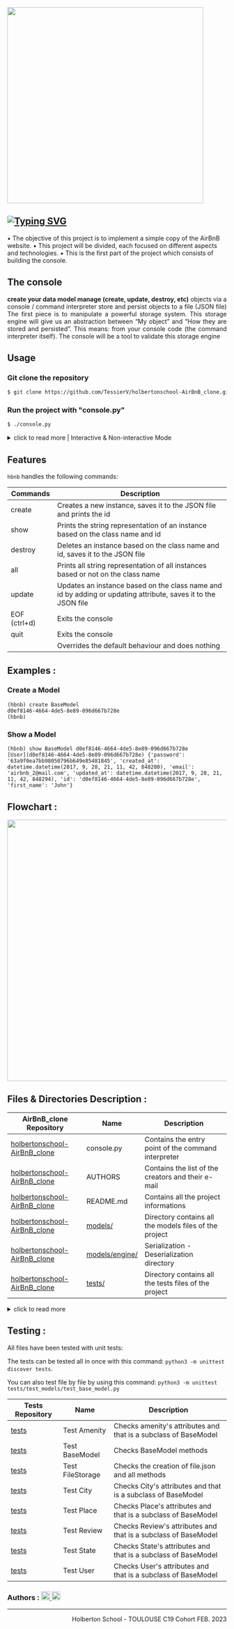<img width="450" src="https://user-images.githubusercontent.com/113889290/220651819-3bb7044c-f49b-4cd6-b7e3-fb2b6ecde871.png">

<h2><a href="https://git.io/typing-svg"><img src="https://readme-typing-svg.demolab.com?font=Fira+Code&weight=700&size=44&pause=1000&color=CF0000&center=true&vCenter=true&width=735&height=45&lines=Introduction+to+AirBnb+clone" alt="Typing SVG" /></a></h2>
▪ The objective of this project is to implement a simple copy of the AirBnB website.   ▪ This project will be divided, each focused on different aspects and technologies. 
▪ This is the first part of the project which consists of building the console.  

<h2>The console</h2>
<p align="justify"><b>create your data model
manage (create, update, destroy, etc)</b> objects via a console / command interpreter
store and persist objects to a file (JSON file)
The first piece is to manipulate a powerful storage system.  This storage engine will give us an abstraction between “My object” and “How they are stored and persisted”. This means: from your console code (the command interpreter itself).
The console will be a tool to validate this storage engine</p>

<h2> Usage </h2>

<h3>Git clone the repository</h3>  

```bash  
$ git clone https://github.com/TessierV/holbertonschool-AirBnB_clone.git  
```  

<h3>Run the project with "console.py"</h3>  

```bash
$ ./console.py
```

<details><summary>click to read more | Interactive & Non-interactive Mode </summary>

<h2> Features </h2>
    
<h3>Interactive Mode</h3>

```bash
$ ./console.py
(hbnb) help

Documented commands (type help <topic>):
========================================
EOF  all create  destroy help  quit show update

(hbnb) quit
$
```

<h3>Non Interactive Mode</h3>

```bash
$ echo "help" | ./console.py
(hbnb) 
Documented commands (type help <topic>):
========================================
EOF  all  create  destroy  help  quit  show  update
$
```
</details>

<h2> Features </h2>  
    
`hbnb` handles the following commands:
    
 | Commands | Description                                     |
|----------|-----------------------------------------------|
|  create     | 	Creates a new instance, saves it to the JSON file and prints the id   |
|  show    | Prints the string representation of an instance based on the class name and id  |
|  destroy    |    Deletes an instance based on the class name and id, saves it to the JSON file  |
|   all  |   Prints all string representation of all instances based or not on the class name   |
|    update    |   Updates an instance based on the class name and id by adding or updating attribute, saves it to the JSON file    |
|    EOF (ctrl+d)   |   Exits the console    |
|    quit  |   Exits the console    |
|    <emptyline>   |   Overrides the default behaviour and does nothing    |

    
<h2> Examples :</h2>

<h3>Create a Model</h3>

```
(hbnb) create BaseModel
d0ef8146-4664-4de5-8e89-096d667b728e
(hbnb)

```

<h3>Show a Model</h3>

```
(hbnb) show BaseModel d0ef8146-4664-4de5-8e89-096d667b728e
[User](d0ef8146-4664-4de5-8e89-096d667b728e) {'password': '63a9f0ea7bb98050796b649e85481845', 'created_at': datetime.datetime(2017, 9, 28, 21, 11, 42, 848280), 'email': 'airbnb_2@mail.com', 'updated_at': datetime.datetime(2017, 9, 28, 21, 11, 42, 848294), 'id': 'd0ef8146-4664-4de5-8e89-096d667b728e', 'first_name': 'John'}

```

<h2> Flowchart :</h2>

<img width="600" src="https://user-images.githubusercontent.com/113889290/220693285-b293179e-b126-4204-a55d-5ebc67c896f3.png">


<h2> Files & Directories Description :</h2>

|  AirBnB_clone Repository            | Name                         | Description           |
|  --------------|---------------|------------------------------------------ |
|  [holbertonschool-AirBnB_clone](https://github.com/TessierV/holbertonschool-AirBnB_clone) | console.py | Contains the entry point of the command interpreter | 
|  [holbertonschool-AirBnB_clone](https://github.com/TessierV/holbertonschool-AirBnB_clone) | AUTHORS | Contains the list of the creators and their e-mail | 
|  [holbertonschool-AirBnB_clone](https://github.com/TessierV/holbertonschool-AirBnB_clone) | README.md | Contains all the project informations | 
|  [holbertonschool-AirBnB_clone](https://github.com/TessierV/holbertonschool-AirBnB_clone) |  [models/](https://github.com/TessierV/holbertonschool-AirBnB_clone/tree/main/models) | Directory contains all the models files of the project |
|  [holbertonschool-AirBnB_clone](https://github.com/TessierV/holbertonschool-AirBnB_clone) | [models/engine/](https://github.com/TessierV/holbertonschool-AirBnB_clone/tree/main/models/engine) | Serialization - Deserialization directory
|  [holbertonschool-AirBnB_clone](https://github.com/TessierV/holbertonschool-AirBnB_clone) | [tests/](https://github.com/TessierV/holbertonschool-AirBnB_clone/tree/main/tests) | Directory contains all the tests files of the project | 

<details><summary>click to read more</summary>

|  Models Repository            | Name                         | Description           |
|  --------------|---------------|------------------------------------------ |
|[models](https://github.com/TessierV/holbertonschool-AirBnB_clone/tree/main/models)| init.py | Create a unique FileStorage instance
|[models](https://github.com/TessierV/holbertonschool-AirBnB_clone/tree/main/models)| base_model.py | Defines all common attributes/methods for other classes
|[models](https://github.com/TessierV/holbertonschool-AirBnB_clone/tree/main/models)| user.py | User that inherits from BaseModel - email/password/first_name/last_name
|[models](https://github.com/TessierV/holbertonschool-AirBnB_clone/tree/main/models)| city.py | City that inherits from BaseModel - state_id/name
|[models](https://github.com/TessierV/holbertonschool-AirBnB_clone/tree/main/models)| place.py | Place that inherits from BaseModel - <br>city_id/user_id/name/description/number_rooms/number_bathrooms/<br>max_guest/price_by_night/<br>latitude/longitude/amenity_ids
|[models](https://github.com/TessierV/holbertonschool-AirBnB_clone/tree/main/models)| review.py | Review that inherits from BaseModel - place_id/user_id/text
|[models](https://github.com/TessierV/holbertonschool-AirBnB_clone/tree/main/models)| state.py | State that inherits from BaseModel - name
|[models](https://github.com/TessierV/holbertonschool-AirBnB_clone/tree/main/models)| amenity.py | Amenity that inherits from BaseModel - name
|[models](https://github.com/TessierV/holbertonschool-AirBnB_clone/tree/main/models)| [engine/](https://github.com/TessierV/holbertonschool-AirBnB_clone/tree/main/models/engine) | Serialization - Deserialization directory

|  Engine Repository            | Name                         | Description           |
|  --------------|---------------|------------------------------------------ |
|[engine](https://github.com/TessierV/holbertonschool-AirBnB_clone/tree/main/models/engine)| init.py | Create a unique FileStorage instance
|[engine](https://github.com/TessierV/holbertonschool-AirBnB_clone/tree/main/models/engine)| file_storage.py |  Serialization - Deserialization

</details>

<h2> Testing :</h2>
All files have been tested with unit tests:

The tests can be tested all in once with this command: `python3 -m unittest discover tests`.

You can also test file by file by using this command: `python3 -m unittest tests/test_models/test_base_model.py`

|  Tests Repository            | Name                         | Description           |
|  --------------|---------------|------------------------------------------ |
|[tests](https://github.com/TessierV/holbertonschool-AirBnB_clone/tree/main/tests)| Test Amenity  | Checks amenity's attributes and that is a subclass of BaseModel |
|[tests](https://github.com/TessierV/holbertonschool-AirBnB_clone/tree/main/tests)| Test BaseModel | Checks BaseModel methods
|[tests](https://github.com/TessierV/holbertonschool-AirBnB_clone/tree/main/tests)| Test FileStorage | Checks the creation of file.json and all methods
|[tests](https://github.com/TessierV/holbertonschool-AirBnB_clone/tree/main/tests)| Test City | Checks City's attributes and that is a subclass of BaseModel |
|[tests](https://github.com/TessierV/holbertonschool-AirBnB_clone/tree/main/tests)| Test Place  | Checks Place's attributes and that is a subclass of BaseModel |
|[tests](https://github.com/TessierV/holbertonschool-AirBnB_clone/tree/main/tests)| Test Review | Checks Review's attributes and that is a subclass of BaseModel |
|[tests](https://github.com/TessierV/holbertonschool-AirBnB_clone/tree/main/tests)| Test State | Checks State's attributes and that is a subclass of BaseModel |
|[tests](https://github.com/TessierV/holbertonschool-AirBnB_clone/tree/main/tests)| Test User | Checks User's attributes and that is a subclass of BaseModel |


<h3>Authors :
    <a href="https://www.linkedin.com/in/nguyensonia/">
       <img alt="Anurag Hazra | CodeSandbox" height="20px" src="https://img.shields.io/badge/NguyenSonia-4A6552?style=for-the-badge&logo=linkedin&logoColor=white" />
    </a>
    <a href="https://www.linkedin.com/in/vanessa-tessier-601794252/">
        <img alt="Anurag Hazra | CodeSandbox" height="20px" src="https://img.shields.io/badge/TessierVanessa-4A6552?style=for-the-badge&logo=linkedin&logoColor=white"/>
    </a>
    </h3>
<hr>
<p align="right">Holberton School - TOULOUSE C19 Cohort FEB. 2023
</p>
